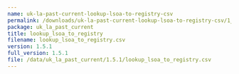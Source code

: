 ```yaml
---
name: uk-la-past-current-lookup-lsoa-to-registry-csv
permalink: /downloads/uk-la-past-current-lookup-lsoa-to-registry-csv/1_5_1
package: uk_la_past_current
title: lookup_lsoa_to_registry
filename: lookup_lsoa_to_registry.csv
version: 1.5.1
full_version: 1.5.1
file: /data/uk_la_past_current/1.5.1/lookup_lsoa_to_registry.csv
---
```

